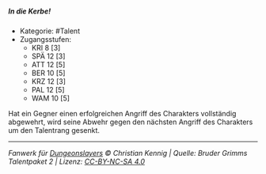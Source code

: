 <!---
Dies ist ein Fanwerk für DUNGEONSLAYERS © von Christian Kennig

Quellen:      [Bruder Grimms Talentpaket 2](https://www.f-space.de/ds4/downloads.html)
              [Talentbeschreibungen](https://www.f-space.de/ds4/tools-talentcards.html)
License:      [CC-BY-NC-SA 4.0](https://creativecommons.org/licenses/by-nc-sa/4.0/deed.de)
Richtlinien:  [Fanwerkrichtlinien](https://www.dungeonslayers.net/fanwerk-richtlinien/)
Autor:        Zauberlehrling
-->

##### In die Kerbe!

- Kategorie: #Talent
- Zugangsstufen:
  - KRI 8 [3]
  - SPÄ 12 [3]
  - ATT 12 [5]
  - BER 10 [5]
  - KRZ 12 [3]
  - PAL 12 [5]
  - WAM 10 [5]

Hat ein Gegner einen erfolgreichen Angriff des Charakters vollständig abgewehrt, wird seine Abwehr gegen den nächsten Angriff des Charakters um den Talentrang gesenkt.

---

_Fanwerk für [Dungeonslayers](https://www.dungeonslayers.net/) © Christian Kennig | Quelle: Bruder Grimms Talentpaket 2 | Lizenz: [CC-BY-NC-SA 4.0](https://creativecommons.org/licenses/by-nc-sa/4.0/deed.de)_
